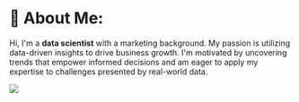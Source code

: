 # 💫 About Me:
Hi, I'm a **data scientist** with a marketing background. My passion is utilizing data-driven insights to drive business growth. I'm motivated by uncovering trends that empower informed decisions and am eager to apply my expertise to challenges presented by real-world data.

[![](https://visitcount.itsvg.in/api?id=miladistic&icon=1&color=0)](https://visitcount.itsvg.in)
